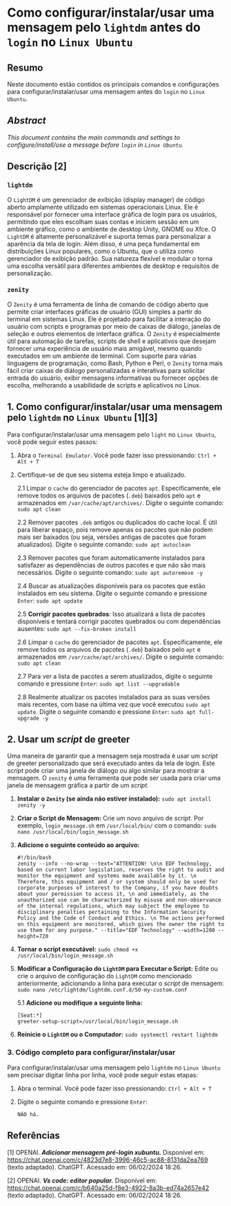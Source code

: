 # Como configurar/instalar/usar uma mensagem pelo `lightdm` antes do `login` no `Linux Ubuntu`

## Resumo

Neste documento estão contidos os principais comandos e configurações para configurar/instalar/usar uma mensagem antes do `login` no `Linux Ubuntu`.

## _Abstract_

_This document contains the main commands and settings to configure/install/use a message before `login` in `Linux Ubuntu`._


## Descrição [2]

### `lightdm`

O `LightDM` é um gerenciador de exibição (display manager) de código aberto amplamente utilizado em sistemas operacionais Linux. Ele é responsável por fornecer uma interface gráfica de login para os usuários, permitindo que eles escolham suas contas e iniciem sessão em um ambiente gráfico, como o ambiente de desktop Unity, GNOME ou Xfce. O `LightDM` é altamente personalizável e suporta temas para personalizar a aparência da tela de login. Além disso, é uma peça fundamental em distribuições Linux populares, como o Ubuntu, que o utiliza como gerenciador de exibição padrão. Sua natureza flexível e modular o torna uma escolha versátil para diferentes ambientes de desktop e requisitos de personalização.

### `zenity`

O `Zenity` é uma ferramenta de linha de comando de código aberto que permite criar interfaces gráficas de usuário (GUI) simples a partir do terminal em sistemas Linux. Ele é projetado para facilitar a interação do usuário com scripts e programas por meio de caixas de diálogo, janelas de seleção e outros elementos de interface gráfica. O `Zenity` é especialmente útil para automação de tarefas, scripts de shell e aplicativos que desejam fornecer uma experiência de usuário mais amigável, mesmo quando executados em um ambiente de terminal. Com suporte para várias linguagens de programação, como Bash, Python e Perl, o `Zenity` torna mais fácil criar caixas de diálogo personalizadas e interativas para solicitar entrada do usuário, exibir mensagens informativas ou fornecer opções de escolha, melhorando a usabilidade de scripts e aplicativos no Linux.


## 1. Como configurar/instalar/usar uma mensagem pelo `lightdm` no `Linux Ubuntu` [1][3]

Para configurar/instalar/usar uma mensagem pelo `light` no `Linux Ubuntu`, você pode seguir estes passos:

1. Abra o `Terminal Emulator`. Você pode fazer isso pressionando: `Ctrl + Alt + T`    

2. Certifique-se de que seu sistema esteja limpo e atualizado.

    2.1 Limpar o `cache` do gerenciador de pacotes `apt`. Especificamente, ele remove todos os arquivos de pacotes (`.deb`) baixados pelo `apt` e armazenados em `/var/cache/apt/archives/`. Digite o seguinte comando: `sudo apt clean` 
    
    2.2 Remover pacotes `.deb` antigos ou duplicados do cache local. É útil para liberar espaço, pois remove apenas os pacotes que não podem mais ser baixados (ou seja, versões antigas de pacotes que foram atualizados). Digite o seguinte comando: `sudo apt autoclean`

    2.3 Remover pacotes que foram automaticamente instalados para satisfazer as dependências de outros pacotes e que não são mais necessários. Digite o seguinte comando: `sudo apt autoremove -y`

    2.4 Buscar as atualizações disponíveis para os pacotes que estão instalados em seu sistema. Digite o seguinte comando e pressione `Enter`: `sudo apt update`

    2.5 **Corrigir pacotes quebrados**: Isso atualizará a lista de pacotes disponíveis e tentará corrigir pacotes quebrados ou com dependências ausentes: `sudo apt --fix-broken install`

    2.6 Limpar o `cache` do gerenciador de pacotes `apt`. Especificamente, ele remove todos os arquivos de pacotes (`.deb`) baixados pelo `apt` e armazenados em `/var/cache/apt/archives/`. Digite o seguinte comando: `sudo apt clean` 
    
    2.7 Para ver a lista de pacotes a serem atualizados, digite o seguinte comando e pressione `Enter`:  `sudo apt list --upgradable`

    2.8 Realmente atualizar os pacotes instalados para as suas versões mais recentes, com base na última vez que você executou `sudo apt update`. Digite o seguinte comando e pressione `Enter`: `sudo apt full-upgrade -y`
 

## 2. Usar um _script_ de greeter

Uma maneira de garantir que a mensagem seja mostrada é usar um _script_ de greeter personalizado que será executado antes da tela de login. Este _script_ pode criar uma janela de diálogo ou algo similar para mostrar a mensagem. O `zenity` é uma ferramenta que pode ser usada para criar uma janela de mensagem gráfica a partir de um _script_.

1. **Instalar o `Zenity` (se ainda não estiver instalado):** `sudo apt install zenity -y`

2. **Criar o Script de Mensagem:** Crie um novo arquivo de _script_. Por exemplo, `login_message.sh` em `/usr/local/bin/` com o comando: `sudo nano /usr/local/bin/login_message.sh`

3. **Adicione o seguinte conteúdo ao arquivo:**

    ```
    #!/bin/bash
    zenity --info --no-wrap --text="ATTENTION! \n\n EDF Technology, based on current labor legislation, reserves the right to audit and monitor the equipment and systems made available by it. \n Therefore, this equipment and / or system should only be used for corporate purposes of interest to the Company, if you have doubts about your permission to access it, \n and immediately, as the unauthorized use can be characterized by misuse and non-observance of the internal regulations, which may subject the employee to disciplinary penalties pertaining to the Information Security Policy and the Code of Conduct and Ethics. \n The actions performed on this equipment are monitored, which gives the owner the right to use them for any purpose." --title="EDF Technology" --width=1280 --height=720
    ```

4. **Tornar o script executável:** `sudo chmod +x /usr/local/bin/login_message.sh`

5. **Modificar a Configuração do `LightDM` para Executar o Script:** Edite ou crie o arquivo de configuração do `LightDM` como mencionado anteriormente, adicionando a linha para executar o _script_ de mensagem: `sudo nano /etc/lightdm/lightdm.conf.d/50-my-custom.conf`

    5.1 **Adicione ou modifique a seguinte linha:** 

    ```
    [Seat:*]
    greeter-setup-script=/usr/local/bin/login_message.sh
    ```

6. **Reinicie o `LightDM` ou o Computador:** `sudo systemctl restart lightdm`


### 3. Código completo para configurar/instalar/usar

Para configurar/instalar/usar uma mensagem pelo `lightdm` no `Linux Ubuntu` sem precisar digitar linha por linha, você pode seguir estas etapas:

1. Abra o terminal. Você pode fazer isso pressionando: `Ctrl + Alt + T`

2. Digite o seguinte comando e pressione `Enter`:

    ```
    NÂO há.
    ```


## Referências

[1] OPENAI. ***Adicionar mensagem pré-login xubuntu.*** Disponível em: <https://chat.openai.com/c/4823d7e8-3996-46c5-ac88-8131da2ea769> (texto adaptado). ChatGPT. Acessado em: 06/02/2024 18:26.

[2] OPENAI. ***Vs code: editor popular.*** Disponível em: <https://chat.openai.com/c/b640a25d-f8e3-4922-8a3b-ed74a2657e42> (texto adaptado). ChatGPT. Acessado em: 06/02/2024 18:26.

